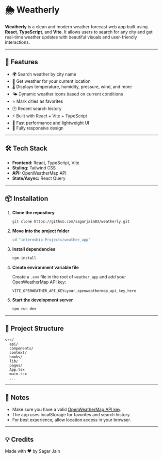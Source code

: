 # 🌦️ Weatherly

**Weatherly** is a clean and modern weather forecast web app built using **React**, **TypeScript**, and **Vite**. It allows users to search for any city and get real-time weather updates with beautiful visuals and user-friendly interactions.

---

## 🚀 Features

- 🌍 Search weather by city name
- 📍 Get weather for your current location
- 🌡️ Displays temperature, humidity, pressure, wind, and more
- 🌤️ Dynamic weather icons based on current conditions
- ⭐ Mark cities as favorites
- 🕑 Recent search history
- ⚡ Built with React + Vite + TypeScript
- 🎯 Fast performance and lightweight UI
- 📱 Fully responsive design

---

## 🛠️ Tech Stack

- **Frontend:** React, TypeScript, Vite
- **Styling:** Tailwind CSS
- **API:** OpenWeatherMap API
- **State/Async:** React Query

---

## 📦 Installation

1. **Clone the repository**
   ```sh
   git clone https://github.com/sagarjain03/weatherly.git
   ```

2. **Move into the project folder**
   ```sh
   cd "internship Projects/weather_app"
   ```

3. **Install dependencies**
   ```sh
   npm install
   ```

4. **Create environment variable file**

   Create a `.env` file in the root of `weather_app` and add your OpenWeatherMap API key:
   ```
   VITE_OPENWEATHER_API_KEY=your_openweathermap_api_key_here
   ```

5. **Start the development server**
   ```sh
   npm run dev
   ```

---

## 📁 Project Structure

```
src/
  api/
  components/
  context/
  hooks/
  lib/
  pages/
  App.tsx
  main.tsx
  ...
```

---

## 📝 Notes

- Make sure you have a valid [OpenWeatherMap API key](https://openweathermap.org/api).
- The app uses localStorage for favorites and search history.
- For best experience, allow location access in your browser.

---

## 💡 Credits

Made with ❤️ by Sagar Jain
